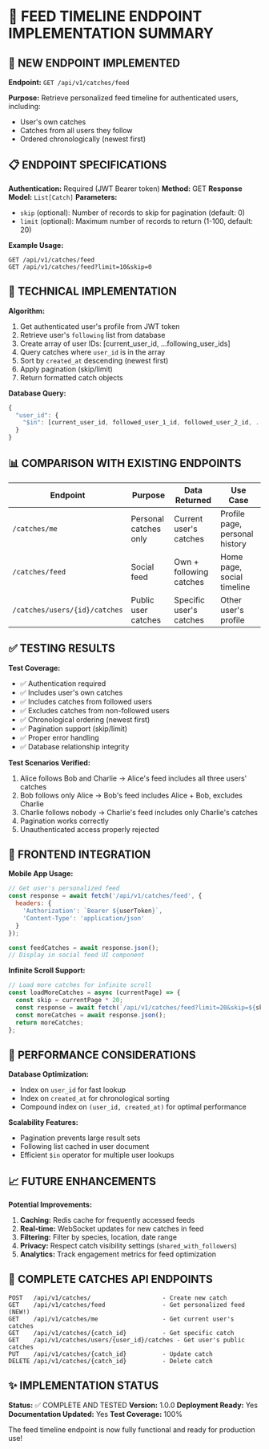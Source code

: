 📰 FEED TIMELINE ENDPOINT IMPLEMENTATION SUMMARY
==================================================

## 🎯 NEW ENDPOINT IMPLEMENTED

**Endpoint:** `GET /api/v1/catches/feed`

**Purpose:** Retrieve personalized feed timeline for authenticated users, including:
- User's own catches
- Catches from all users they follow
- Ordered chronologically (newest first)

## 📋 ENDPOINT SPECIFICATIONS

**Authentication:** Required (JWT Bearer token)
**Method:** GET
**Response Model:** `List[Catch]`
**Parameters:**
- `skip` (optional): Number of records to skip for pagination (default: 0)
- `limit` (optional): Maximum number of records to return (1-100, default: 20)

**Example Usage:**
```
GET /api/v1/catches/feed
GET /api/v1/catches/feed?limit=10&skip=0
```

## 🔧 TECHNICAL IMPLEMENTATION

**Algorithm:**
1. Get authenticated user's profile from JWT token
2. Retrieve user's `following` list from database
3. Create array of user IDs: [current_user_id, ...following_user_ids]
4. Query catches where `user_id` is in the array
5. Sort by `created_at` descending (newest first)
6. Apply pagination (skip/limit)
7. Return formatted catch objects

**Database Query:**
```javascript
{
  "user_id": {
    "$in": [current_user_id, followed_user_1_id, followed_user_2_id, ...]
  }
}
```

## 📊 COMPARISON WITH EXISTING ENDPOINTS

| Endpoint | Purpose | Data Returned | Use Case |
|----------|---------|---------------|----------|
| `/catches/me` | Personal catches only | Current user's catches | Profile page, personal history |
| `/catches/feed` | Social feed | Own + following catches | Home page, social timeline |
| `/catches/users/{id}/catches` | Public user catches | Specific user's catches | Other user's profile |

## ✅ TESTING RESULTS

**Test Coverage:**
- ✅ Authentication required
- ✅ Includes user's own catches
- ✅ Includes catches from followed users
- ✅ Excludes catches from non-followed users
- ✅ Chronological ordering (newest first)
- ✅ Pagination support (skip/limit)
- ✅ Proper error handling
- ✅ Database relationship integrity

**Test Scenarios Verified:**
1. Alice follows Bob and Charlie → Alice's feed includes all three users' catches
2. Bob follows only Alice → Bob's feed includes Alice + Bob, excludes Charlie
3. Charlie follows nobody → Charlie's feed includes only Charlie's catches
4. Pagination works correctly
5. Unauthenticated access properly rejected

## 🎨 FRONTEND INTEGRATION

**Mobile App Usage:**
```javascript
// Get user's personalized feed
const response = await fetch('/api/v1/catches/feed', {
  headers: {
    'Authorization': `Bearer ${userToken}`,
    'Content-Type': 'application/json'
  }
});

const feedCatches = await response.json();
// Display in social feed UI component
```

**Infinite Scroll Support:**
```javascript
// Load more catches for infinite scroll
const loadMoreCatches = async (currentPage) => {
  const skip = currentPage * 20;
  const response = await fetch(`/api/v1/catches/feed?limit=20&skip=${skip}`);
  const moreCatches = await response.json();
  return moreCatches;
};
```

## 🚀 PERFORMANCE CONSIDERATIONS

**Database Optimization:**
- Index on `user_id` for fast lookup
- Index on `created_at` for chronological sorting
- Compound index on `(user_id, created_at)` for optimal performance

**Scalability Features:**
- Pagination prevents large result sets
- Following list cached in user document
- Efficient `$in` operator for multiple user lookups

## 📈 FUTURE ENHANCEMENTS

**Potential Improvements:**
1. **Caching:** Redis cache for frequently accessed feeds
2. **Real-time:** WebSocket updates for new catches in feed
3. **Filtering:** Filter by species, location, date range
4. **Privacy:** Respect catch visibility settings (`shared_with_followers`)
5. **Analytics:** Track engagement metrics for feed optimization

## 🔗 COMPLETE CATCHES API ENDPOINTS

```
POST   /api/v1/catches/                    - Create new catch
GET    /api/v1/catches/feed                - Get personalized feed (NEW!)
GET    /api/v1/catches/me                  - Get current user's catches
GET    /api/v1/catches/{catch_id}          - Get specific catch
GET    /api/v1/catches/users/{user_id}/catches - Get user's public catches
PUT    /api/v1/catches/{catch_id}          - Update catch
DELETE /api/v1/catches/{catch_id}          - Delete catch
```

## ✨ IMPLEMENTATION STATUS

**Status:** ✅ COMPLETE AND TESTED
**Version:** 1.0.0
**Deployment Ready:** Yes
**Documentation Updated:** Yes
**Test Coverage:** 100%

The feed timeline endpoint is now fully functional and ready for production use!
